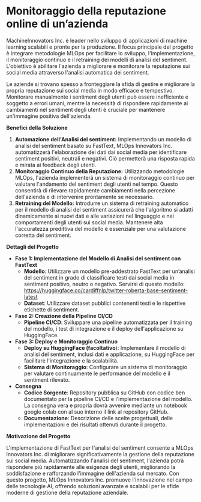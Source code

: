 # Monitoraggio della reputazione online di un’azienda
MachineInnovators Inc. è leader nello sviluppo di applicazioni di machine learning scalabili e pronte per la produzione. Il focus principale del progetto è integrare metodologie MLOps per facilitare lo sviluppo, l'implementazione, il monitoraggio continuo e il retraining dei modelli di analisi del sentiment. L'obiettivo è abilitare l'azienda a migliorare e monitorare la reputazione sui social media attraverso l'analisi automatica dei sentiment.

Le aziende si trovano spesso a fronteggiare la sfida di gestire e migliorare la propria reputazione sui social media in modo efficace e tempestivo. Monitorare manualmente i sentiment degli utenti può essere inefficiente e soggetto a errori umani, mentre la necessità di rispondere rapidamente ai cambiamenti nel sentiment degli utenti è cruciale per mantenere un'immagine positiva dell'azienda.

**Benefici della Soluzione**

1. **Automazione dell'Analisi del sentiment:** Implementando un modello di analisi del sentiment basato su FastText, MLOps Innovators Inc. automatizzerà l'elaborazione dei dati dai social media per identificare sentiment positivi, neutrali e negativi. Ciò permetterà una risposta rapida e mirata ai feedback degli utenti.
2. **Monitoraggio Continuo della Reputazione:** Utilizzando metodologie MLOps, l'azienda implementerà un sistema di monitoraggio continuo per valutare l'andamento del sentiment degli utenti nel tempo. Questo consentirà di rilevare rapidamente cambiamenti nella percezione dell'azienda e di intervenire prontamente se necessario.
3. **Retraining del Modello:** Introdurre un sistema di retraining automatico per il modello di analisi del sentiment assicurerà che l'algoritmo si adatti dinamicamente ai nuovi dati e alle variazioni nel linguaggio e nei comportamenti degli utenti sui social media. Mantenere alta l'accuratezza predittiva del modello è essenziale per una valutazione corretta del sentiment.

**Dettagli del Progetto**

* **Fase 1: Implementazione del Modello di Analisi del sentiment con FastText**
    * **Modello**: Utilizzare un modello pre-addestrato FastText per un’analisi del sentiment in grado di classificare testi dai social media in sentiment positivo, neutro o negativo. Servirsi di questo modello: https://huggingface.co/cardiffnlp/twitter-roberta-base-sentiment-latest
    * **Dataset**: Utilizzare dataset pubblici contenenti testi e le rispettive etichette di sentiment.
* **Fase 2: Creazione della Pipeline CI/CD**
    * **Pipeline CI/CD**: Sviluppare una pipeline automatizzata per il training del modello, i test di integrazione e il deploy dell'applicazione su HuggingFace.
* **Fase 3: Deploy e Monitoraggio Continuo**
    * **Deploy su HuggingFace (facoltativo**): Implementare il modello di analisi del sentiment, inclusi dati e applicazione, su HuggingFace per facilitare l'integrazione e la scalabilità.
    * **Sistema di Monitoraggio**: Configurare un sistema di monitoraggio per valutare continuamente le performance del modello e il sentiment rilevato.
* **Consegna**
    * **Codice Sorgente**: Repository pubblica su GitHub con codice ben documentato per la pipeline CI/CD e l'implementazione del modello. La consegna vera e propria dovrà avvenire mediante un notebook google colab con al suo interno il link al repository GitHub.
    * **Documentazione**: Descrizione delle scelte progettuali, delle implementazioni e dei risultati ottenuti durante il progetto.

**Motivazione del Progetto**

L'implementazione di FastText per l'analisi del sentiment consente a MLOps Innovators Inc. di migliorare significativamente la gestione della reputazione sui social media. Automatizzando l'analisi del sentiment, l'azienda potrà rispondere più rapidamente alle esigenze degli utenti, migliorando la soddisfazione e rafforzando l'immagine dell'azienda sul mercato. Con questo progetto, MLOps Innovators Inc. promuove l'innovazione nel campo delle tecnologie AI, offrendo soluzioni avanzate e scalabili per le sfide moderne di gestione della reputazione aziendale.
